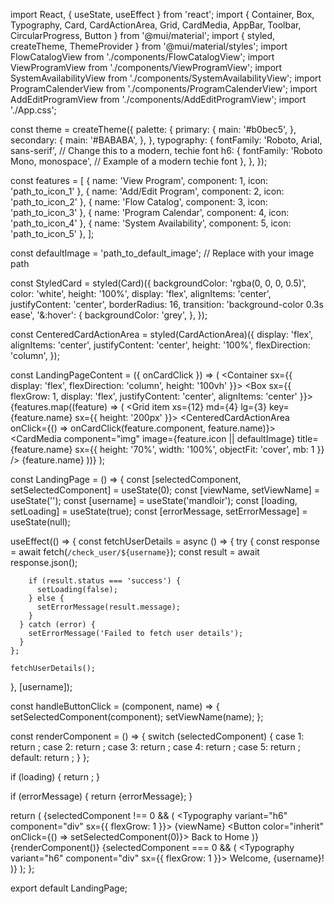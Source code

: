 import React, { useState, useEffect } from 'react';
import { Container, Box, Typography, Card, CardActionArea, Grid, CardMedia, AppBar, Toolbar, CircularProgress, Button } from '@mui/material';
import { styled, createTheme, ThemeProvider } from '@mui/material/styles';
import FlowCatalogView from './components/FlowCatalogView';
import ViewProgramView from './components/ViewProgramView';
import SystemAvailabilityView from './components/SystemAvailabilityView';
import ProgramCalenderView from './components/ProgramCalenderView';
import AddEditProgramView from './components/AddEditProgramView';
import './App.css';

const theme = createTheme({
  palette: {
    primary: {
      main: '#b0bec5',
    },
    secondary: {
      main: '#BABABA',
    },
  },
  typography: {
    fontFamily: 'Roboto, Arial, sans-serif', // Change this to a modern, techie font
    h6: {
      fontFamily: 'Roboto Mono, monospace', // Example of a modern techie font
    },
  },
});

const features = [
  { name: 'View Program', component: 1, icon: 'path_to_icon_1' },
  { name: 'Add/Edit Program', component: 2, icon: 'path_to_icon_2' },
  { name: 'Flow Catalog', component: 3, icon: 'path_to_icon_3' },
  { name: 'Program Calendar', component: 4, icon: 'path_to_icon_4' },
  { name: 'System Availability', component: 5, icon: 'path_to_icon_5' },
];

const defaultImage = 'path_to_default_image'; // Replace with your image path

const StyledCard = styled(Card)({
  backgroundColor: 'rgba(0, 0, 0, 0.5)',
  color: 'white',
  height: '100%',
  display: 'flex',
  alignItems: 'center',
  justifyContent: 'center',
  borderRadius: 16,
  transition: 'background-color 0.3s ease',
  '&:hover': {
    backgroundColor: 'grey',
  },
});

const CenteredCardActionArea = styled(CardActionArea)({
  display: 'flex',
  alignItems: 'center',
  justifyContent: 'center',
  height: '100%',
  flexDirection: 'column',
});

const LandingPageContent = ({ onCardClick }) => (
  <Container sx={{ display: 'flex', flexDirection: 'column', height: '100vh' }}>
    <Box sx={{ flexGrow: 1, display: 'flex', justifyContent: 'center', alignItems: 'center' }}>
      <Grid container spacing={2} justifyContent="center" alignItems="center">
        {features.map((feature) => (
          <Grid item xs={12} md={4} lg={3} key={feature.name} sx={{ height: '200px' }}>
            <StyledCard>
              <CenteredCardActionArea onClick={() => onCardClick(feature.component, feature.name)}>
                <CardMedia
                  component="img"
                  image={feature.icon || defaultImage}
                  title={feature.name}
                  sx={{ height: '70%', width: '100%', objectFit: 'cover', mb: 1 }}
                />
                <Typography variant="h6">{feature.name}</Typography>
              </CenteredCardActionArea>
            </StyledCard>
          </Grid>
        ))}
      </Grid>
    </Box>
  </Container>
);

const LandingPage = () => {
  const [selectedComponent, setSelectedComponent] = useState(0);
  const [viewName, setViewName] = useState('');
  const [username] = useState('mandloir');
  const [loading, setLoading] = useState(true);
  const [errorMessage, setErrorMessage] = useState(null);

  useEffect(() => {
    const fetchUserDetails = async () => {
      try {
        const response = await fetch(`/check_user/${username}`);
        const result = await response.json();

        if (result.status === 'success') {
          setLoading(false);
        } else {
          setErrorMessage(result.message);
        }
      } catch (error) {
        setErrorMessage('Failed to fetch user details');
      }
    };

    fetchUserDetails();
  }, [username]);

  const handleButtonClick = (component, name) => {
    setSelectedComponent(component);
    setViewName(name);
  };

  const renderComponent = () => {
    switch (selectedComponent) {
      case 1:
        return <ViewProgramView />;
      case 2:
        return <AddEditProgramView />;
      case 3:
        return <FlowCatalogView />;
      case 4:
        return <ProgramCalenderView />;
      case 5:
        return <SystemAvailabilityView />;
      default:
        return <LandingPageContent onCardClick={handleButtonClick} />;
    }
  };

  if (loading) {
    return <CircularProgress />;
  }

  if (errorMessage) {
    return <Typography variant="h6" color="error">{errorMessage}</Typography>;
  }

  return (
    <ThemeProvider theme={theme}>
      {selectedComponent !== 0 && (
        <AppBar position="static" color="default">
          <Toolbar>
            <Typography variant="h6" component="div" sx={{ flexGrow: 1 }}>
              {viewName}
            </Typography>
            <Button color="inherit" onClick={() => setSelectedComponent(0)}>
              Back to Home
            </Button>
          </Toolbar>
        </AppBar>
      )}
      {renderComponent()}
      {selectedComponent === 0 && (
        <AppBar position="static" color="default">
          <Toolbar>
            <Typography variant="h6" component="div" sx={{ flexGrow: 1 }}>
              Welcome, {username}!
            </Typography>
          </Toolbar>
        </AppBar>
      )}
    </ThemeProvider>
  );
};

export default LandingPage;
